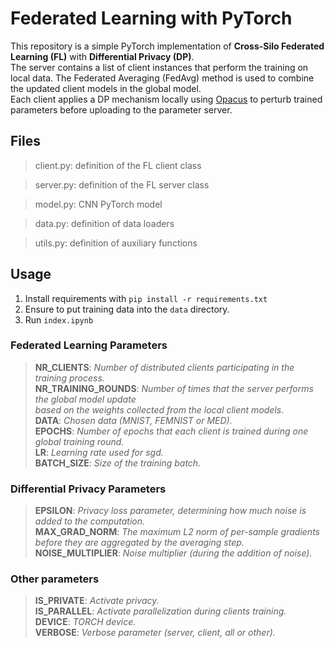 # Federated Learning with PyTorch

This repository is a simple PyTorch implementation of **Cross-Silo Federated Learning (FL)** with **Differential Privacy (DP)**.  
The server contains a list of client instances that perform the training on local data. The Federated Averaging (FedAvg)
method is used to combine the updated client models in the global model.  
Each client applies a DP mechanism locally using [Opacus](https://opacus.ai/) to perturb trained parameters before uploading to the parameter server.  

## Files

> client.py: definition of the FL client class

> server.py: definition of the FL server class

> model.py: CNN PyTorch model

> data.py: definition of data loaders

> utils.py: definition of auxiliary functions

## Usage
1. Install requirements with ```pip install -r requirements.txt```
2. Ensure to put training data into the ```data``` directory.
3. Run ```index.ipynb```

### Federated Learning Parameters

> **NR_CLIENTS**:
*Number of distributed clients participating in the training process.*<br/>
> **NR_TRAINING_ROUNDS**:
*Number of times that the server performs the global model update<br/> 
based on the weights collected from the local client models.*<br/>
> **DATA**:
*Chosen data (MNIST, FEMNIST or MED).*<br/>
> **EPOCHS**:
*Number of epochs that each client is trained during one global training round.*<br/>
> **LR**:
*Learning rate used for sgd.*<br/>
> **BATCH_SIZE**:
*Size of the training batch.*<br/>

### Differential Privacy Parameters

>**EPSILON**:
*Privacy loss parameter, determining how much noise is added to the computation.*<br/>
>**MAX_GRAD_NORM**:
*The maximum L2 norm of per-sample gradients before they are aggregated by the averaging step.*<br/>
>**NOISE_MULTIPLIER**:
*Noise multiplier (during the addition of noise).*<br/>

### Other parameters

>**IS_PRIVATE**:
*Activate privacy.*<br/>
>**IS_PARALLEL**:
*Activate parallelization during clients training.*<br/>
>**DEVICE**:
*TORCH device.*<br/>
>**VERBOSE**:
*Verbose parameter (server, client, all or other).*<br/>
